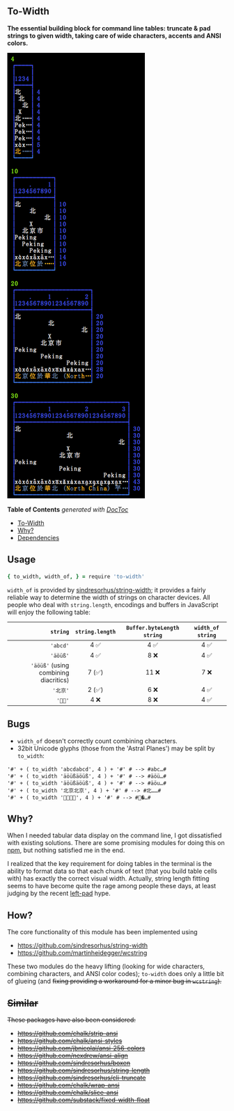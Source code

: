 ## To-Width

**The essential building block for command line tables: truncate & pad strings
to given width, taking care of wide characters, accents and ANSI colors.**

![](https://github.com/loveencounterflow/to-width/raw/master/art/Screen%20Shot%202016-07-05%20at%2016.44.59.png)

<!-- START doctoc generated TOC please keep comment here to allow auto update -->
<!-- DON'T EDIT THIS SECTION, INSTEAD RE-RUN doctoc TO UPDATE -->
**Table of Contents**  *generated with [DocToc](https://github.com/thlorenz/doctoc)*

- [To-Width](#to-width)
- [Why?](#why)
- [Dependencies](#dependencies)

<!-- END doctoc generated TOC please keep comment here to allow auto update -->

## Usage

```coffee
{ to_width, width_of, } = require 'to-width'
```

`width_of` is provided by
[sindresorhus/string-width](https://github.com/sindresorhus/string-width); it provides a fairly
reliable way to determine the width of strings on character devices. All people who
deal with `string.length`, encodings and buffers in JavaScript will enjoy the
following table:


| `string`                              | `string.length` | `Buffer.byteLength string` | `width_of string` |
| --------:                            | :--------:      | :--------:          | :--------: |
| `'abcd'`                              | 4     ✅         | 4    ✅              | 4   ✅      |
| `'äöüß'`                              | 4     ✅         | 8    ❌              | 4   ✅      |
| `'äöüß'` (using combining diacritics) | 7     (✅)         | 11    ❌             | 7   ❌      |
| `'北京'`                              | 2     (✅)       | 6    ❌              | 4   ✅      |
| `'𪜀𪜁'`                                | 4   ❌           | 8  ❌                | 4 ✅        |

## Bugs

* `width_of` doesn't correctly count combining characters.
* 32bit Unicode glyphs (those from the 'Astral Planes') may be split by `to_width`:

```
'#' + ( to_width 'abcdabcd', 4 ) + '#' # --> #abc…#
'#' + ( to_width 'äöüßäöüß', 4 ) + '#' # --> #äöü…#
'#' + ( to_width 'äöüßäöüß', 4 ) + '#' # --> #äöu…#
'#' + ( to_width '北京北京', 4 ) + '#' # --> #北……#
'#' + ( to_width '𪜀𪜁𪜀𪜁', 4 ) + '#' # --> #𪜀�…#
```


## Why?

When I needed tabular data display on the command line, I got dissatisfied
with existing solutions. There are some promising modules for doing this on
[npm](https://www.npmjs.com/search?q=table), but nothing satisfied me in the end.

I realized that the key requirement for doing tables in the terminal is the
ability to format data so that each chunk of text (that you build table cells
with) has exactly the correct visual width. Actually, string length fitting
seems to have become quite the rage among people these days, at least judging by
the recent [left-pad](https://www.npmjs.com/package/left-pad) hype.

## How?

The core functionality of this module has been implemented using

* https://github.com/sindresorhus/string-width
* https://github.com/martinheidegger/wcstring

These two modules do the heavy lifting (looking for wide characters, combining characters, and
ANSI color codes); `to-width` does only a little bit of glueing (and <strike>fixing<strike>
providing a workaround for a minor bug in `wcstring`).


<!--
In programming languages and fixed-width displays, there are at least three meaningful measures of text 'length':

* **Length**—How many code units are used by a given programming language? In
  JavaScript, this measure is obtained by retrieving the value of `text.length`,
  and indeed, this is often used to implement simple-minded string truncation
  and padding when lines of constant length are desired. Be it said that the only two justifications for considering `text.length`

* **Size**—How long a string is under some special interpretation of its contents; for example, the string
`'a&#98x;c'` has a length of 8, but a size of 3 when NCRs are rendered as their corresponding code
points.

* **Width**—How wide does a given text appear on the screen? This is a tricky
  question, even if we reframe it a bit and try to answer, not "how many
  millimeters does this text take up", but, much more interestingly, "if I
  assume a monospaced (a.k.a fixed-width, non-proportional) font and a 'gauge' of
  (say) ten characters `0123456789`, then how many characters of a given text will
  fit into the exact same horizontal space?".


  Strictly speaking, we can only find out by this must ignore color codes and
  take CJK &c. into account; also, it should support [combining
  characters](https://en.wikipedia.org/wiki/Combining_character)
 -->


## Similar

These packages have also been considered:

* https://github.com/chalk/strip-ansi
* https://github.com/chalk/ansi-styles
* https://github.com/jbnicolai/ansi-256-colors
* https://github.com/nexdrew/ansi-align
* https://github.com/sindresorhus/boxen
* https://github.com/sindresorhus/string-length
* https://github.com/sindresorhus/cli-truncate
* https://github.com/chalk/wrap-ansi
* https://github.com/chalk/slice-ansi
* https://github.com/substack/fixed-width-float

